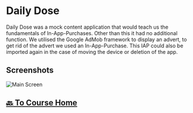 # Daily Dose

Daily Dose was a mock content application that would teach us the fundamentals of In-App-Purchases. Other than this it had no additional function. 
We utilised the Google AdMob framework to display an advert, to get rid of the advert we used an In-App-Purchase. This IAP could also be imported again in the case of moving the device or deletion of the app.

## Screenshots
![Main Screen](https://github.com/thomaspickup/udemy-ios11-course/blob/master/Assets/6.DailyDose/main.png?raw=true)
## [:back: To Course Home](https://github.com/thomaspickup/udemy-ios11-course#money_with_wings-window-shopper)